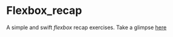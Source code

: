 # Flexbox_recap
A simple and swift *flexbox* recap exercises.
Take a glimpse [here](https://shikinen.github.io/Flexbox_recap/)
